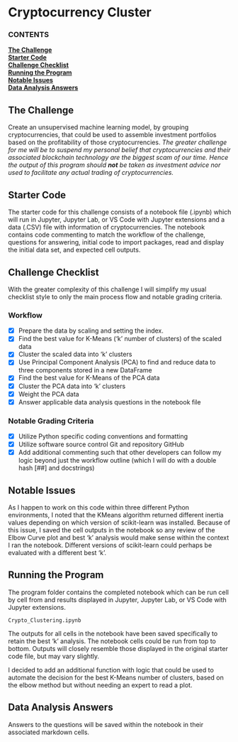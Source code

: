 # Cryptocurrency Cluster

   ### CONTENTS
**[The Challenge](#the-challenge)**<br>
**[Starter Code](#starter-code)**<br>
**[Challenge Checklist](#challenge-checklist)**<br>
**[Running the Program](#running-the-program)**<br>
**[Notable Issues](#notable-issues)**<br>
**[Data Analysis Answers](#data-analysis-answers)**<br>

## The Challenge

Create an unsupervised machine learning model, by grouping cryptocurrencies, that could be used to assemble investment portfolios based on the profitability of those cryptocurrencies. *The greater challenge for me will be to suspend my personal belief that cryptocurrencies and their associated blockchain technology are the biggest scam of our time. Hence the output of this program should **not** be taken as investment advice nor used to facilitate any actual trading of cryptocurrencies.*

## Starter Code

The starter code for this challenge consists of a notebook file (.ipynb) which will run in Jupyter, Jupyter Lab, or VS Code with Jupyter extensions and a data (.CSV) file with information of cryptocurrencies. The notebook contains code commenting to match the workflow of the challenge, questions for answering, initial code to import packages, read and display the initial data set, and expected cell outputs.

## Challenge Checklist

With the greater complexity of this challenge I will simplify my usual checklist style to only the main process flow and notable grading criteria.

### Workflow

- [x] Prepare the data by scaling and setting the index.
- [x] Find the best value for K-Means (‘k’ number of clusters) of the scaled data
- [x] Cluster the scaled data into ‘k’ clusters
- [x] Use Principal Component Analysis (PCA) to find and reduce data to three components stored in a new DataFrame
- [x] Find the best value for K-Means of the PCA data
- [x] Cluster the PCA data into ‘k’ clusters
- [x] Weight the PCA data
- [x] Answer applicable data analysis questions in the notebook file

### Notable Grading Criteria

- [x] Utilize Python specific coding conventions and formatting
- [x] Utilize software source control Git and repository GitHub
- [x] Add additional commenting such that other developers can follow my logic beyond just the workflow outline (which I will do with a double hash [##] and docstrings)

## Notable Issues

As I happen to work on this code within three different Python environments, I noted that the KMeans algorithm returned different inertia values depending on which version of scikit-learn was installed. Because of this issue, I saved the cell outputs in the notebook so any review of the Elbow Curve plot and best ‘k’ analysis would make sense within the context I ran the notebook. Different versions of scikit-learn could perhaps be evaluated with a different best ‘k’.

## Running the Program

The program folder contains the completed notebook which can be run cell by cell from and results displayed in Jupyter, Jupyter Lab, or VS Code with Jupyter extensions.

```
Crypto_Clustering.ipynb
```

The outputs for all cells in the notebook have been saved specifically to retain the best ‘k’ analysis. The notebook cells could be run from top to bottom. Outputs will closely resemble those displayed in the original starter code file, but may vary slightly.

I decided to add an additional function with logic that could be used to  automate the decision for the best K-Means number of clusters, based on the elbow method but without needing an expert to read a plot.

## Data Analysis Answers

Answers to the questions will be saved within the notebook in their associated markdown cells.